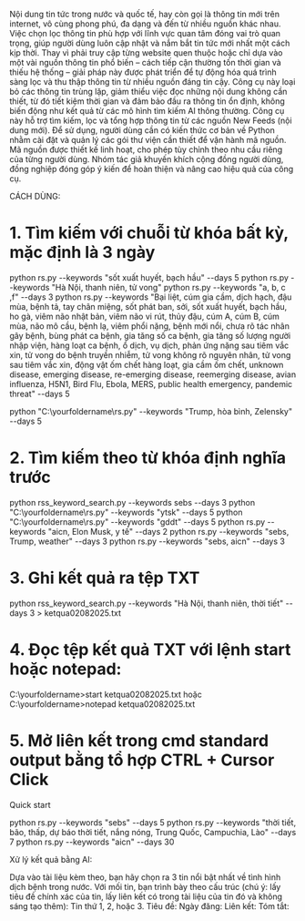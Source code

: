 Nội dung tin tức trong nước và quốc tế, hay còn gọi là thông tin mới trên internet, vô cùng phong phú, đa dạng và đến từ nhiều nguồn khác nhau. Việc chọn lọc thông tin phù hợp với lĩnh vực quan tâm đóng vai trò quan trọng, giúp người dùng luôn cập nhật và nắm bắt tin tức mới nhất một cách kịp thời. Thay vì phải truy cập từng website quen thuộc hoặc chỉ dựa vào một vài nguồn thông tin phổ biến – cách tiếp cận thường tốn thời gian và thiếu hệ thống – giải pháp này được phát triển để tự động hóa quá trình sàng lọc và thu thập thông tin từ nhiều nguồn đáng tin cậy. Công cụ này loại bỏ các thông tin trùng lặp, giảm thiểu việc đọc những nội dung không cần thiết, từ đó tiết kiệm thời gian và đảm bảo đầu ra thông tin ổn định, không biến động như kết quả từ các mô hình tìm kiếm AI thông thường.
Công cụ này hỗ trợ tìm kiếm, lọc và tổng hợp thông tin từ các nguồn New Feeds (nội dung mới). Để sử dụng, người dùng cần có kiến thức cơ bản về Python nhằm cài đặt và quản lý các gói thư viện cần thiết để vận hành mã nguồn. Mã nguồn được thiết kế linh hoạt, cho phép tùy chỉnh theo nhu cầu riêng của từng người dùng. Nhóm tác giả khuyến khích cộng đồng người dùng, đồng nghiệp đóng góp ý kiến để hoàn thiện và nâng cao hiệu quả của công cụ.

CÁCH DÙNG:

# 1. Tìm kiếm với chuỗi từ khóa bất kỳ, mặc định là 3 ngày
python rs.py --keywords "sốt xuất huyết, bạch hầu" --days 5
python rs.py --keywords "Hà Nội, thanh niên, tử vong"
python rs.py --keywords "a, b, c ,f" --days 3
python rs.py --keywords "Bại liệt, cúm gia cầm, dịch hạch, đậu mùa, bệnh tả, tay chân miệng, sốt phát ban, sởi, sốt xuất huyết, bạch hầu, ho gà, viêm não nhật bản, viêm não vi rút, thủy đậu, cúm A, cúm B, cúm mùa, não mô cầu, bệnh lạ, viêm phổi nặng, bệnh mới nổi, chưa rõ tác nhân gây bệnh, bùng phát ca bệnh, gia tăng số ca bệnh, gia tăng số lượng người nhập viện, hàng loạt ca bệnh, ổ dịch, vụ dịch, phản ứng nặng sau tiêm vắc xin, tử vong do bệnh truyền nhiễm, tử vong không rõ nguyên nhân, tử vong sau tiêm vắc xin, động vật ốm chết hàng loạt, gia cầm ốm chết, unknown disease, emerging disease, re-emerging disease, reemerging disease, avian influenza, H5N1, Bird Flu, Ebola, MERS, public health emergency, pandemic threat" --days 5

python "C:\yourfoldername\rs.py" --keywords "Trump, hòa bình, Zelensky" --days 5

# 2. Tìm kiếm theo từ khóa định nghĩa trước
python rss_keyword_search.py --keywords sebs --days 3
python "C:\yourfoldername\rs.py" --keywords "ytsk" --days 5
python "C:\yourfoldername\rs.py" --keywords "gddt" --days 5
python rs.py --keywords "aicn, Elon Musk, y tế" --days 2
python rs.py --keywords "sebs, Trump, weather" --days 3
python rs.py --keywords "sebs, aicn" --days 3

# 3. Ghi kết quả ra tệp TXT
python rss_keyword_search.py --keywords "Hà Nội, thanh niên, thời tiết" --days 3 > ketqua02082025.txt

# 4. Đọc tệp kết quả TXT với lệnh start hoặc notepad:
C:\yourfoldername>start ketqua02082025.txt
hoặc
C:\yourfoldername>notepad ketqua02082025.txt

# 5. Mở liên kết trong cmd standard output bằng tổ hợp CTRL + Cursor Click


Quick start

python rs.py --keywords "sebs" --days 5
python rs.py --keywords "thời tiết, bão, thấp, dự báo thời tiết, nắng nóng, Trung Quốc, Campuchia, Lào" --days 7
python rs.py --keywords "aicn" --days 30


Xử lý kết quả bằng AI:

Dựa vào tài liệu kèm theo, bạn hãy chọn ra 3 tin nổi bật nhất về tình hình dịch bệnh trong nước.  Với mối tin, bạn trình bày theo cấu trúc (chú ý: lấy tiêu đề chính xác của tin, lấy liên kết có trong tài liệu của tin đó và không sáng tạo thêm):
Tin thứ 1, 2, hoặc 3.
Tiêu đề:
Ngày đăng:
Liên kết:
Tóm tắt:

